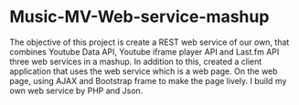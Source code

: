 # Music-MV-Web-service-mashup
The objective of this project is create a REST web service of our own, that combines Youtube Data API, Youtube iframe player API and Last.fm API three web services in a mashup. In addition to this, created a client application that uses the web service which is a web page. On the web page, using AJAX and Bootstrap frame to make the page lively. I build my own web service by PHP and Json.

